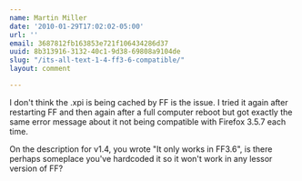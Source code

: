 ```yaml
---
name: Martin Miller
date: '2010-01-29T17:02:02-05:00'
url: ''
email: 3687812fb163853e721f106434286d37
uuid: 8b313916-3132-40c1-9d38-69808a9104de
slug: "/its-all-text-1-4-ff3-6-compatible/"
layout: comment

---
```


I don't think the .xpi is being cached by FF is the issue. I tried it again after restarting FF and then again after a full computer reboot but got exactly the same error message about it not being compatible with Firefox 3.5.7 each time.

On the description for v1.4, you wrote "It only works in FF3.6", is there perhaps someplace you've hardcoded it so it won't work in any lessor version of FF?
